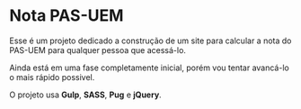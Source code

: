 # Nota PAS-UEM

Esse é um projeto dedicado a construção de um site para calcular a nota do PAS-UEM para qualquer pessoa que acessá-lo.

Ainda está em uma fase completamente inicial, porém vou tentar avancá-lo o mais rápido possivel.

O projeto usa **Gulp**, **SASS**, **Pug** e **jQuery**.
